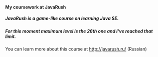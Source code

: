 <h4>My coursework at JavaRush</h4>

<h5>JavaRush is a game-like course on learning Java SE.</h5>

<h5>For this moment maximum level is the 26th one and I've reached that limit.</h5>

<h10>You can learn more about this course at http://javarush.ru/ (Russian)</h10>

